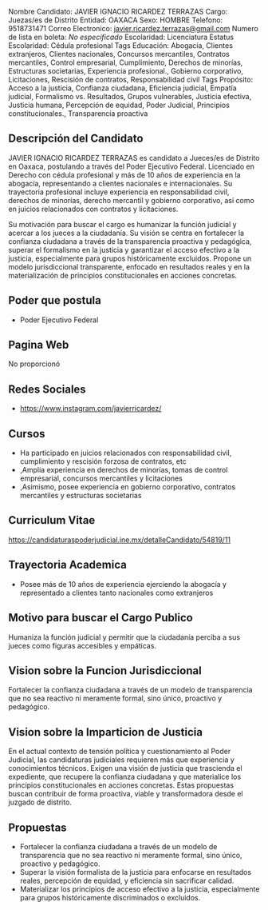 Nombre Candidato: JAVIER IGNACIO RICARDEZ TERRAZAS
Cargo: Juezas/es de Distrito
Entidad: OAXACA
Sexo: HOMBRE
Telefono: 9518731471
Correo Electronico: javier.ricardez.terrazas@gmail.com
Numero de lista en boleta: *No especificado*
Escolaridad: Licenciatura
Estatus Escolaridad: Cédula profesional
Tags Educación: Abogacía, Clientes extranjeros, Clientes nacionales, Concursos mercantiles, Contratos mercantiles, Control empresarial, Cumplimiento, Derechos de minorías, Estructuras societarias, Experiencia profesional., Gobierno corporativo, Licitaciones, Rescisión de contratos, Responsabilidad civil
Tags Propósito: Acceso a la justicia, Confianza ciudadana, Eficiencia judicial, Empatía judicial, Formalismo vs. Resultados, Grupos vulnerables, Justicia efectiva, Justicia humana, Percepción de equidad, Poder Judicial, Principios constitucionales., Transparencia proactiva


## Descripción del Candidato 

JAVIER IGNACIO RICARDEZ TERRAZAS es candidato a Jueces/es de Distrito en Oaxaca, postulando a través del Poder Ejecutivo Federal. Licenciado en Derecho con cédula profesional y más de 10 años de experiencia en la abogacía, representando a clientes nacionales e internacionales. Su trayectoria profesional incluye experiencia en responsabilidad civil, derechos de minorías, derecho mercantil y gobierno corporativo, así como en juicios relacionados con contratos y licitaciones.

Su motivación para buscar el cargo es humanizar la función judicial y acercar a los jueces a la ciudadanía. Su visión se centra en fortalecer la confianza ciudadana a través de la transparencia proactiva y pedagógica, superar el formalismo en la justicia y garantizar el acceso efectivo a la justicia, especialmente para grupos históricamente excluidos. Propone un modelo jurisdiccional transparente, enfocado en resultados reales y en la materialización de principios constitucionales en acciones concretas.


## Poder que postula

- Poder Ejecutivo Federal


## Pagina Web

No proporcionó


## Redes Sociales

- https://www.instagram.com/javierricardez/


## Cursos

- Ha participado en juicios relacionados con responsabilidad civil, cumplimiento y rescisión forzosa de contratos, etc
- ,Amplia experiencia en derechos de minorías, tomas de control empresarial, concursos mercantiles y licitaciones
- ,Asimismo, posee experiencia en gobierno corporativo, contratos mercantiles y estructuras societarias


## Curriculum Vitae

https://candidaturaspoderjudicial.ine.mx/detalleCandidato/54819/11


## Trayectoria Academica

- Posee más de 10 años de experiencia ejerciendo la abogacía y representado a clientes tanto nacionales como extranjeros


## Motivo para buscar el Cargo Publico

Humaniza la función judicial y permitir que la ciudadanía perciba a sus jueces como figuras accesibles y empáticas.


## Vision sobre la Funcion Jurisdiccional

Fortalecer la confianza ciudadana a través de un modelo de transparencia que no sea reactivo ni meramente formal, sino único, proactivo y pedagógico.


## Vision sobre la Imparticion de Justicia

En el actual contexto de tensión política y cuestionamiento al Poder Judicial, las candidaturas judiciales requieren más que experiencia y conocimientos técnicos. Exigen una visión de justicia que trascienda el expediente, que recupere la confianza ciudadana y que materialice los principios constitucionales en acciones concretas. Estas propuestas buscan contribuir de forma proactiva, viable y transformadora desde el juzgado de distrito.


## Propuestas

- Fortalecer la confianza ciudadana a través de un modelo de transparencia que no sea reactivo ni meramente formal, sino único, proactivo y pedagógico.
- Superar la visión formalista de la justicia para enfocarse en resultados reales, percepción de equidad, y eficiencia sin sacrificar calidad.
- Materializar los principios de acceso efectivo a la justicia, especialmente para grupos históricamente discriminados o excluidos.

